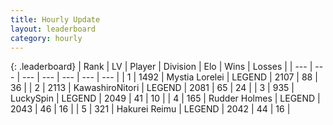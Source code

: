 ```yaml
---
title: Hourly Update
layout: leaderboard
category: hourly
---
```


{: .leaderboard}
| Rank | LV | Player | Division | Elo | Wins | Losses |
| --- | --- | --- | --- | --- | --- | --- |
| <span data-change="0">1</span> | 1492 | <span title="ID: 315148">Mystia Lorelei</span> | LEGEND | <span data-change="0">2107</span> | <span data-change="0">88</span> | <span data-change="0">36</span> |
| <span data-change="0">2</span> | 2113 | <span title="ID: 164871">KawashiroNitori</span> | LEGEND | <span data-change="0">2081</span> | <span data-change="0">65</span> | <span data-change="0">24</span> |
| <span data-change="0">3</span> | 935 | <span title="ID: 498412">LuckySpin</span> | LEGEND | <span data-change="0">2049</span> | <span data-change="0">41</span> | <span data-change="0">10</span> |
| <span data-change="0">4</span> | 165 | <span title="ID: 219412">Rudder Holmes</span> | LEGEND | <span data-change="0">2043</span> | <span data-change="0">46</span> | <span data-change="0">16</span> |
| <span data-change="0">5</span> | 321 | <span title="ID: 106555">Hakurei Reimu</span> | LEGEND | <span data-change="0">2042</span> | <span data-change="0">44</span> | <span data-change="0">16</span> |